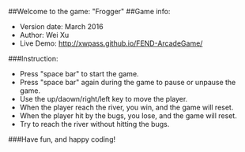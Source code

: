 ##Welcome to the game: "Frogger"
##Game info:
* Version date: March 2016
* Author: Wei Xu
* Live Demo: http://xwpass.github.io/FEND-ArcadeGame/

###Instruction:

* Press "space bar" to start the game.
* Press "space bar" again during the game to pause or unpause the game.
* Use the up/daown/right/left key to move the player.
* When the player reach the river, you win, and the game will reset.
* When the player hit by the bugs, you lose, and the game will reset.
* Try to reach the river without hitting the bugs.

###Have fun, and happy coding!

